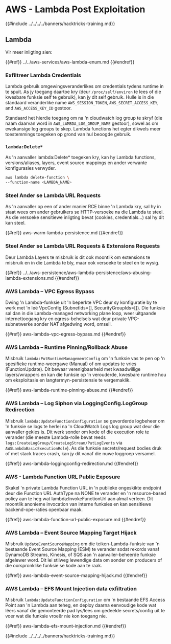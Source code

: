 # AWS - Lambda Post Exploitation

{{#include ../../../../banners/hacktricks-training.md}}

## Lambda

Vir meer inligting sien:

{{#ref}}
../../aws-services/aws-lambda-enum.md
{{#endref}}

### Exfiltreer Lambda Credentials

Lambda gebruik omgewingsveranderlikes om credentials tydens runtime in te spuit. As jy toegang daartoe kry (deur `/proc/self/environ` te lees of die kwesbare funksie self te gebruik), kan jy dit self gebruik. Hulle is in die standaard veranderlike name `AWS_SESSION_TOKEN`, `AWS_SECRET_ACCESS_KEY`, and `AWS_ACCESS_KEY_ID` gestoor.

Standaard het hierdie toegang om na 'n cloudwatch log group te skryf (die naam daarvan word in `AWS_LAMBDA_LOG_GROUP_NAME` gestoor), sowel as om ewekansige log groups te skep. Lambda functions het egter dikwels meer toestemmings toegeken op grond van hul beoogde gebruik.

### `lambda:Delete*`
As 'n aanvaller lambda:Delete* toegeken kry, kan hy Lambda functions, versions/aliases, layers, event source mappings en ander verwante konfigurasies verwyder.
```bash
aws lambda delete-function \
--function-name <LAMBDA_NAME>
```
### Steel Ander se Lambda URL Requests

As 'n aanvaller op een of ander manier RCE binne 'n Lambda kry, sal hy in staat wees om ander gebruikers se HTTP-versoeke na die Lambda te steel. As die versoeke sensitiewe inligting bevat (cookies, credentials...) sal hy dit kan steel.

{{#ref}}
aws-warm-lambda-persistence.md
{{#endref}}

### Steel Ander se Lambda URL Requests & Extensions Requests

Deur Lambda Layers te misbruik is dit ook moontlik om extensions te misbruik en in die Lambda te bly, maar ook versoeke te steel en te wysig.

{{#ref}}
../../aws-persistence/aws-lambda-persistence/aws-abusing-lambda-extensions.md
{{#endref}}

### AWS Lambda – VPC Egress Bypass

Dwing 'n Lambda-funksie uit 'n beperkte VPC deur sy konfiguratie by te werk met 'n leë VpcConfig (SubnetIds=[], SecurityGroupIds=[]). Die funksie sal dan in die Lambda-managed networking plane loop, weer uitgaande internettoegang kry en egress-behelsels wat deur private VPC-subnetwerke sonder NAT afgedwing word, omseil.

{{#ref}}
aws-lambda-vpc-egress-bypass.md
{{#endref}}

### AWS Lambda – Runtime Pinning/Rollback Abuse

Misbruik `lambda:PutRuntimeManagementConfig` om 'n funksie vas te pen op 'n spesifieke runtime-weergawe (Manual) of om updates te vries (FunctionUpdate). Dit bewaar verenigbaarheid met kwaadwillige layers/wrappers en kan die funksie op 'n verouderde, kwesbare runtime hou om eksploitasie en langtermyn-persistensie te vergemaklik.

{{#ref}}
aws-lambda-runtime-pinning-abuse.md
{{#endref}}

### AWS Lambda – Log Siphon via LoggingConfig.LogGroup Redirection

Misbruik `lambda:UpdateFunctionConfiguration` se gevorderde logbeheer om 'n funksie se logs te herlei na 'n CloudWatch Logs log group wat deur die aanvaller gekies is. Dit werk sonder om kode of die execution role te verander (die meeste Lambda-rolle bevat reeds `logs:CreateLogGroup/CreateLogStream/PutLogEvents` via `AWSLambdaBasicExecutionRole`). As die funksie secrets/request bodies druk of met stack traces crash, kan jy dit vanaf die nuwe loggroep versamel.

{{#ref}}
aws-lambda-loggingconfig-redirection.md
{{#endref}}

### AWS - Lambda Function URL Public Exposure

Skakel 'n private Lambda Function URL in 'n publieke ongeskikte endpoint deur die Function URL AuthType na NONE te verander en 'n resource-based policy aan te heg wat lambda:InvokeFunctionUrl aan almal verleen. Dit moontlik anonieme invocation van interne funksies en kan sensitiewe backend-ope-raties openbaar maak.

{{#ref}}
aws-lambda-function-url-public-exposure.md
{{#endref}}

### AWS Lambda – Event Source Mapping Target Hijack

Misbruik `UpdateEventSourceMapping` om die teiken-Lambda-funksie van 'n bestaande Event Source Mapping (ESM) te verander sodat rekords vanaf DynamoDB Streams, Kinesis, of SQS aan 'n aanvaller-beheerde funksie afgelewer word. Dit lei stilweg lewendige data om sonder om producers of die oorspronklike funksie se kode aan te raak.

{{#ref}}
aws-lambda-event-source-mapping-hijack.md
{{#endref}}

### AWS Lambda – EFS Mount Injection data exfiltration

Misbruik `lambda:UpdateFunctionConfiguration` om 'n bestaande EFS Access Point aan 'n Lambda aan teheg, en deploy daarna eenvoudige kode wat lêers vanaf die gemonteerde pad lys/lees om gedeelde secrets/config uit te voer wat die funksie vroeër nie kon toegang nie.

{{#ref}}
aws-lambda-efs-mount-injection.md
{{#endref}}



{{#include ../../../../banners/hacktricks-training.md}}
